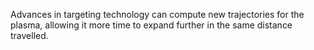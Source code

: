 Advances in targeting technology can compute new trajectories for the plasma, allowing it more time to expand further in the same distance travelled.